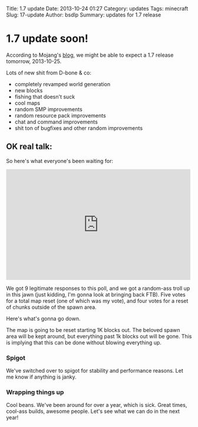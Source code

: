 Title: 1.7 update
Date: 2013-10-24 01:27
Category: updates
Tags: minecraft
Slug: 17-update
Author: bsdlp 
Summary: updates for 1.7 release

# 1.7 update soon!

According to Mojang's [blog](https://mojang.com/2013/10/minecraft-1-7-the-update-that-changed-the-world/), we might be able to expect a 1.7 release tomorrow, 2013-10-25.

Lots of new shit from D-bone & co:

* completely revamped world generation
* new blocks
* fishing that doesn't suck
* cool maps
* random SMP improvements
* random resource pack improvements
* chat and command improvements
* shit ton of bugfixes and other random improvements

## OK real talk:

So here's what everyone's been waiting for:

<iframe width='500' height='300' frameborder='0' src='https://docs.google.com/spreadsheet/pub?key=0AplOmRC--FiCdEpTaC1HYllEUUpZY1hzTWtENnRReWc&single=true&gid=0&output=html&widget=true'></iframe>

We got 9 legitimate responses to this poll, and we got a random-ass troll up in this jawn (just kidding, I'm gonna look at bringing back FTB). Five votes for a total map reset (one of which was my vote), and four votes for a reset of chunks outside of the spawn area.

Here's what's gonna go down. 

The map is going to be reset starting 1K blocks out. The beloved spawn area will be kept around, but everything past 1k blocks out will be gone. This is implying that this can be done without blowing everything up.

### Spigot

We've switched over to spigot for stability and performance reasons. Let me know if anything is janky.

### Wrapping things up

Cool beans. We've been around for over a year, which is sick. Great times, cool-ass builds, awesome people. Let's see what we can do in the next year!


